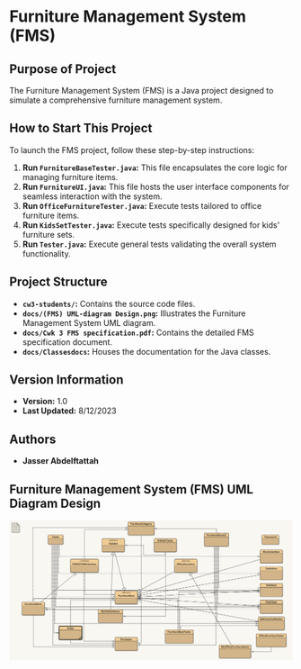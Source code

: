 # Furniture Management System (FMS)

## Purpose of Project

The Furniture Management System (FMS) is a Java project designed to simulate a comprehensive furniture management system.

## How to Start This Project

To launch the FMS project, follow these step-by-step instructions:

1. **Run `FurnitureBaseTester.java`:** This file encapsulates the core logic for managing furniture items.
2. **Run `FurnitureUI.java`:** This file hosts the user interface components for seamless interaction with the system.
3. **Run `OfficeFurnitureTester.java`:** Execute tests tailored to office furniture items.
4. **Run `KidsSetTester.java`:** Execute tests specifically designed for kids' furniture sets.
5. **Run `Tester.java`:** Execute general tests validating the overall system functionality.

## Project Structure

- **`cw3-students/`:** Contains the source code files.
- **`docs/(FMS) UML-diagram Design.png`:** Illustrates the Furniture Management System UML diagram.
- **`docs/Cwk 3 FMS specification.pdf`:** Contains the detailed FMS specification document.
- **`docs/Classesdocs`:** Houses the documentation for the Java classes.

## Version Information

- **Version:** 1.0
- **Last Updated:** 8/12/2023

## Authors

- **Jasser Abdelftattah**

## Furniture Management System (FMS) UML Diagram Design

<img src="docs/(FMS) UML-diagram Desgin.png" alt="FMS UML Diagram"/>
